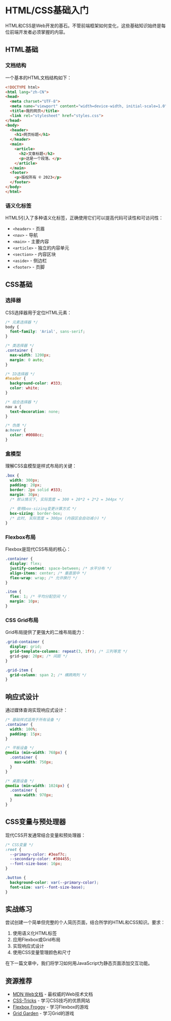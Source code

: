 # HTML/CSS基础入门

HTML和CSS是Web开发的基石。不管前端框架如何变化，这些基础知识始终是每位前端开发者必须掌握的内容。

## HTML基础

### 文档结构

一个基本的HTML文档结构如下：

```html
<!DOCTYPE html>
<html lang="zh-CN">
<head>
  <meta charset="UTF-8">
  <meta name="viewport" content="width=device-width, initial-scale=1.0">
  <title>我的网页</title>
  <link rel="stylesheet" href="styles.css">
</head>
<body>
  <header>
    <h1>网页标题</h1>
  </header>
  <main>
    <article>
      <h2>文章标题</h2>
      <p>这是一个段落。</p>
    </article>
  </main>
  <footer>
    <p>版权所有 © 2023</p>
  </footer>
</body>
</html>
```

### 语义化标签

HTML5引入了多种语义化标签，正确使用它们可以提高代码可读性和可访问性：

- `<header>` - 页眉
- `<nav>` - 导航
- `<main>` - 主要内容
- `<article>` - 独立的内容单元
- `<section>` - 内容区块
- `<aside>` - 侧边栏
- `<footer>` - 页脚

## CSS基础

### 选择器

CSS选择器用于定位HTML元素：

```css
/* 元素选择器 */
body {
  font-family: 'Arial', sans-serif;
}

/* 类选择器 */
.container {
  max-width: 1200px;
  margin: 0 auto;
}

/* ID选择器 */
#header {
  background-color: #333;
  color: white;
}

/* 组合选择器 */
nav a {
  text-decoration: none;
}

/* 伪类 */
a:hover {
  color: #0088cc;
}
```

### 盒模型

理解CSS盒模型是样式布局的关键：

```css
.box {
  width: 300px;
  padding: 20px;
  border: 2px solid #333;
  margin: 30px;
  /* 默认情况下, 实际宽度 = 300 + 20*2 + 2*2 = 344px */
  
  /* 使用box-sizing变更计算方式 */
  box-sizing: border-box;
  /* 此时, 实际宽度 = 300px (内容区会自动减小) */
}
```

### Flexbox布局

Flexbox是现代CSS布局的核心：

```css
.container {
  display: flex;
  justify-content: space-between; /* 水平分布 */
  align-items: center; /* 垂直居中 */
  flex-wrap: wrap; /* 允许换行 */
}

.item {
  flex: 1; /* 平均分配空间 */
  margin: 10px;
}
```

### CSS Grid布局

Grid布局提供了更强大的二维布局能力：

```css
.grid-container {
  display: grid;
  grid-template-columns: repeat(3, 1fr); /* 三列等宽 */
  grid-gap: 20px; /* 间距 */
}

.grid-item {
  grid-column: span 2; /* 横跨两列 */
}
```

## 响应式设计

通过媒体查询实现响应式设计：

```css
/* 基础样式适用于所有设备 */
.container {
  width: 100%;
  padding: 15px;
}

/* 平板设备 */
@media (min-width: 768px) {
  .container {
    max-width: 750px;
  }
}

/* 桌面设备 */
@media (min-width: 1024px) {
  .container {
    max-width: 970px;
  }
}
```

## CSS变量与预处理器

现代CSS开发通常结合变量和预处理器：

```css
/* CSS变量 */
:root {
  --primary-color: #3eaf7c;
  --secondary-color: #304455;
  --font-size-base: 16px;
}

.button {
  background-color: var(--primary-color);
  font-size: var(--font-size-base);
}
```

## 实战练习

尝试创建一个简单但完整的个人简历页面，结合所学的HTML和CSS知识。要求：

1. 使用语义化HTML标签
2. 应用Flexbox或Grid布局
3. 实现响应式设计
4. 使用CSS变量管理颜色和尺寸

在下一篇文章中，我们将学习如何用JavaScript为静态页面添加交互功能。

## 资源推荐

- [MDN Web文档](https://developer.mozilla.org/zh-CN/) - 最权威的Web技术文档
- [CSS-Tricks](https://css-tricks.com/) - 学习CSS技巧的优质网站
- [Flexbox Froggy](https://flexboxfroggy.com/) - 学习Flexbox的游戏
- [Grid Garden](https://cssgridgarden.com/) - 学习Grid的游戏 